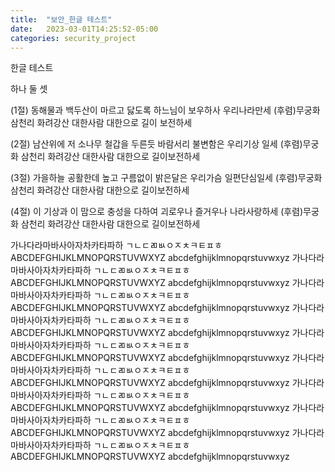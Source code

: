 ```yaml
---
title:  "보안_한글 테스트"
date:   2023-03-01T14:25:52-05:00
categories: security_project
---
```


한글 테스트


하나
둘
셋


(1절)
동해물과 백두산이 마르고 닳도록
하느님이 보우하사 우리나라만세
(후렴)무궁화 삼천리 화려강산 대한사람 대한으로 길이 보전하세

(2절)
남산위에 저 소나무 철갑을 두른듯
바람서리 불변함은 우리기상 일세
(후렴)무궁화 삼천리 화려강산 대한사람 대한으로 길이보전하세

(3절)
가을하늘 공활한데 높고 구름없이 
밝은달은 우리가슴 일편단심일세
(후렴)무궁화 삼천리 화려강산 대한사람 대한으로 길이보전하세

(4절)
이 기상과 이 맘으로 충성을 다하여
괴로우나 즐거우나 나라사랑하세
(후렴)무궁화 삼천리 화려강산 대한사람 대한으로 길이보전하세

가나다라마바사아자차카타파하
ㄱㄴㄷㄻㅄㅇㅈㅊㅋㅌㅍㅎ
ABCDEFGHIJKLMNOPQRSTUVWXYZ
abcdefghijklmnopqrstuvwxyz
가나다라마바사아자차카타파하
ㄱㄴㄷㄻㅄㅇㅈㅊㅋㅌㅍㅎ
ABCDEFGHIJKLMNOPQRSTUVWXYZ
abcdefghijklmnopqrstuvwxyz
가나다라마바사아자차카타파하
ㄱㄴㄷㄻㅄㅇㅈㅊㅋㅌㅍㅎ
ABCDEFGHIJKLMNOPQRSTUVWXYZ
abcdefghijklmnopqrstuvwxyz
가나다라마바사아자차카타파하
ㄱㄴㄷㄻㅄㅇㅈㅊㅋㅌㅍㅎ
ABCDEFGHIJKLMNOPQRSTUVWXYZ
abcdefghijklmnopqrstuvwxyz
가나다라마바사아자차카타파하
ㄱㄴㄷㄻㅄㅇㅈㅊㅋㅌㅍㅎ
ABCDEFGHIJKLMNOPQRSTUVWXYZ
abcdefghijklmnopqrstuvwxyz
가나다라마바사아자차카타파하
ㄱㄴㄷㄻㅄㅇㅈㅊㅋㅌㅍㅎ
ABCDEFGHIJKLMNOPQRSTUVWXYZ
abcdefghijklmnopqrstuvwxyz
가나다라마바사아자차카타파하
ㄱㄴㄷㄻㅄㅇㅈㅊㅋㅌㅍㅎ
ABCDEFGHIJKLMNOPQRSTUVWXYZ
abcdefghijklmnopqrstuvwxyz
가나다라마바사아자차카타파하
ㄱㄴㄷㄻㅄㅇㅈㅊㅋㅌㅍㅎ
ABCDEFGHIJKLMNOPQRSTUVWXYZ
abcdefghijklmnopqrstuvwxyz
가나다라마바사아자차카타파하
ㄱㄴㄷㄻㅄㅇㅈㅊㅋㅌㅍㅎ
ABCDEFGHIJKLMNOPQRSTUVWXYZ
abcdefghijklmnopqrstuvwxyz



